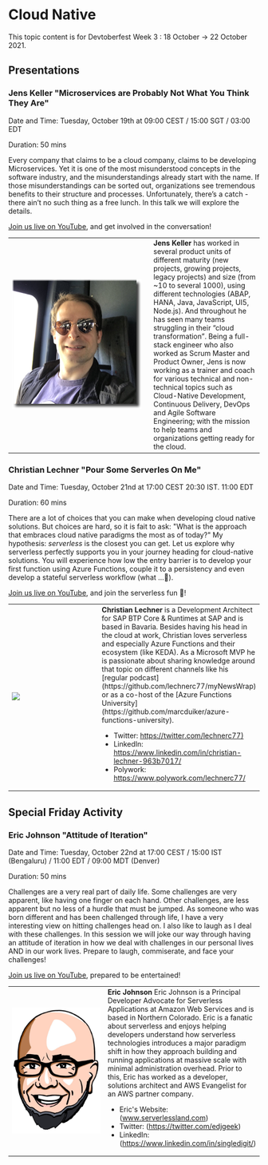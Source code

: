 # Cloud Native

This topic content is for Devtoberfest Week 3 : 18 October → 22 October 2021.

## Presentations

### Jens Keller "Microservices are Probably Not What You Think They Are"
Date and Time: Tuesday, October 19th at 09:00 CEST / 15:00 SGT / 03:00 EDT

Duration: 50 mins

Every company that claims to be a cloud company, claims to be developing Microservices. Yet it is one of the most misunderstood concepts in the software industry, and the misunderstandings already start with the name. If those misunderstandings can be sorted out, organizations see tremendous benefits to their structure and processes. Unfortunately, there’s a catch - there ain’t no such thing as a free lunch. In this talk we will explore the details.

[Join us live on YouTube](https://www.youtube.com/watch?v=hS84pGcv2Gk), and get involved in the conversation!

<table border=0px>
    <tr>
        <td width = 270>
<img src="../../images/JensKeller_250px_shade.png">
</td>  <td><b>Jens Keller</b> has worked in several product units of different maturity (new projects, growing projects, legacy projects) and size (from ~10 to several 1000), using different technologies (ABAP, HANA, Java, JavaScript, UI5, Node.js). And throughout he has seen many teams struggling in their “cloud transformation”. Being a full-stack engineer who also worked as Scrum Master and Product Owner, Jens is now working as a trainer and coach for various technical and non-technical topics such as Cloud-Native Development, Continuous Delivery, DevOps and Agile Software Engineering; with the mission to help teams and organizations getting ready for the cloud.</td>  </tr></table>


### Christian Lechner "Pour Some Serverles On Me"

Date and Time: Tuesday, October 21nd at 17:00 CEST  20:30 IST. 11:00 EDT

Duration: 60 mins

There are a lot of choices that you can make when developing cloud native solutions. But choices are hard, so it is fait to ask: "What is the approach that embraces cloud native paradigms the most as of today?" My hypothesis: _serverless_ is the closest you can get. Let us explore why serverless perfectly supports you in your journey heading for cloud-native solutions. You will experience how low the entry barrier is to develop your first function using Azure Functions, couple it to a persistency and even develop a stateful serverless workflow (what ...🤯).

[Join us live on YouTube](TBD), and join the serverless fun 🚀!

<table border=0px>
    <tr>
        <td width = 270>
<img src="../../images/image_christian_lechner.jpg">
</td>  <td><b>Christian Lechner</b> is a Development Architect for SAP BTP Core & Runtimes at SAP and is based in Bavaria. Besides having his head in the cloud at work, Christian loves serverless and especially Azure Functions and their ecosystem (like KEDA). As a Microsoft MVP he is passionate about sharing knowledge around that topic on different channels like his [regular podcast](https://github.com/lechnerc77/myNewsWrap) or as a co-host of the [Azure Functions University](https://github.com/marcduiker/azure-functions-university).

- Twitter: <https://twitter.com/lechnerc77)>
- LinkedIn: <https://www.linkedin.com/in/christian-lechner-963b7017/>
- Polywork: <https://www.polywork.com/lechnerc77/>
        </td>  </tr></table>

 
 ## Special Friday Activity
 
### Eric Johnson "Attitude of Iteration"
Date and Time: Tuesday, October 22nd at 17:00 CEST / 15:00 IST (Bengaluru) / 11:00 EDT / 09:00 MDT (Denver)

Duration: 50 mins



Challenges are a very real part of daily life. Some challenges are very apparent, like having one finger on each hand. Other challenges, are less apparent but no
less of a hurdle that must be jumped. As someone who was born different and has been challenged through life, I have a very interesting view on hitting challenges
head on. I also like to laugh as I deal with these challenges. In this session we will joke our way through having an attitude of iteration in how we deal with
challenges in our personal lives AND in our work lives. Prepare to laugh, commiserate, and face your challenges!

[Join us live on YouTube](TBD), prepared to be entertained!

<table border=0px>
    <tr>
        <td width = 270>
<img src="../../images/edjgeek-beard.png">
</td>  <td><b>Eric Johnson</b> Eric Johnson is a Principal Developer Advocate for Serverless Applications at Amazon Web Services and is based in Northern Colorado. Eric is a fanatic about serverless and enjoys helping developers understand how serverless technologies introduces a major paradigm shift in how they approach building and running applications at massive scale with minimal administration overhead. Prior to this, Eric has worked as a developer, solutions architect and AWS Evangelist for an AWS partner company.
       
- Eric's Website: (www.serverlessland.com)
- Twitter: (https://twitter.com/edjgeek)
- LinkedIn: (https://www.linkedin.com/in/singledigit/)
        </td>  </tr></table>
 
